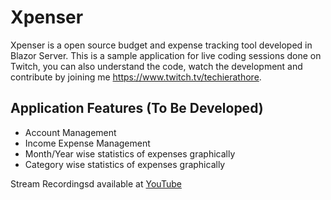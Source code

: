 # Xpenser
Xpenser is a open source budget and expense tracking tool developed in Blazor Server.
This is a sample application for live coding sessions done on Twitch, you can also understand the code, watch the development and contribute by joining me https://www.twitch.tv/techierathore. 

## Application Features (To Be Developed)
 - Account Management 
 - Income Expense Management 
 - Month/Year wise statistics of expenses graphically 
 - Category wise statistics of expenses graphically 
 
 Stream Recordingsd available at [YouTube](https://www.youtube.com/playlist?list=PLhW718RDpMv6VHtHbOMbfhlSxdhD9VK9d) 

